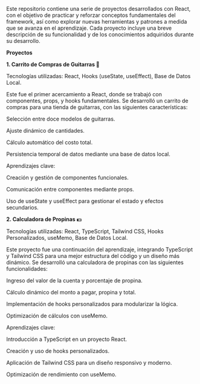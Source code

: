 Este repositorio contiene una serie de proyectos desarrollados con React, con el objetivo de practicar y reforzar conceptos fundamentales del framework, así como explorar nuevas herramientas y patrones a medida que se avanza en el aprendizaje. Cada proyecto incluye una breve descripción de su funcionalidad y de los conocimientos adquiridos durante su desarrollo.

**Proyectos**

**1. Carrito de Compras de Guitarras 🎸**

Tecnologías utilizadas: React, Hooks (useState, useEffect), Base de Datos Local.

Este fue el primer acercamiento a React, donde se trabajó con componentes, props, y hooks fundamentales. Se desarrolló un carrito de compras para una tienda de guitarras, con las siguientes características:

Selección entre doce modelos de guitarras.

Ajuste dinámico de cantidades.

Cálculo automático del costo total.

Persistencia temporal de datos mediante una base de datos local.

Aprendizajes clave:

Creación y gestión de componentes funcionales.

Comunicación entre componentes mediante props.

Uso de useState y useEffect para gestionar el estado y efectos secundarios.

**2. Calculadora de Propinas 💵**

Tecnologías utilizadas: React, TypeScript, Tailwind CSS, Hooks Personalizados, useMemo, Base de Datos Local.

Este proyecto fue una continuación del aprendizaje, integrando TypeScript y Tailwind CSS para una mejor estructura del código y un diseño más dinámico. Se desarrolló una calculadora de propinas con las siguientes funcionalidades:

Ingreso del valor de la cuenta y porcentaje de propina.

Cálculo dinámico del monto a pagar, propina y total.

Implementación de hooks personalizados para modularizar la lógica.

Optimización de cálculos con useMemo.

Aprendizajes clave:

Introducción a TypeScript en un proyecto React.

Creación y uso de hooks personalizados.

Aplicación de Tailwind CSS para un diseño responsivo y moderno.

Optimización de rendimiento con useMemo.
